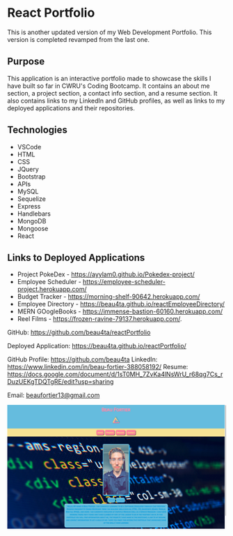 # React Portfolio
This is another updated version of my Web Development Portfolio. This version is completed revamped from the last one.

## Purpose
This application is an interactive portfolio made to showcase the 
skills I have built so far in CWRU's Coding Bootcamp. It contains an about me section, a project section, a contact info section, and a resume section. It also contains links to my LinkedIn and GitHub profiles, as well as links to my deployed applications and their repositories.

## Technologies
* VSCode
* HTML
* CSS
* JQuery
* Bootstrap
* APIs
* MySQL
* Sequelize
* Express
* Handlebars
* MongoDB
* Mongoose
* React

## Links to Deployed Applications
* Project PokeDex - https://ayylam0.github.io/Pokedex-project/
* Employee Scheduler - https://employee-scheduler-project.herokuapp.com/
* Budget Tracker - https://morning-shelf-90642.herokuapp.com/
* Employee Directory - https://beau4ta.github.io/reactEmployeeDirectory/
* MERN GOogleBooks - https://immense-bastion-60160.herokuapp.com/
* Reel Films - https://frozen-ravine-79137.herokuapp.com/.


GitHub: https://github.com/beau4ta/reactPortfolio

Deployed Application: https://beau4ta.github.io/reactPortfolio/


GitHub Profile: https://github.com/beau4ta
LinkedIn: https://www.linkedin.com/in/beau-fortier-388058192/
Resume: https://docs.google.com/document/d/1sT0MH_7ZvKa4lNsWrU_r68qg7Cs_rDuzUEKgTDQTgRE/edit?usp=sharing

Email: beaufortier13@gmail.com

<img src='src/assets/portSS.png'>